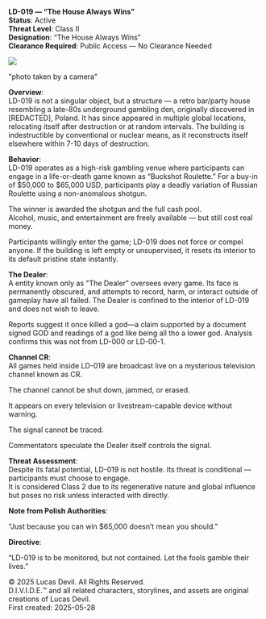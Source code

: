**LD-019 — “The House Always Wins”**  
**Status**: Active  
**Threat Level**: Class II  
**Designation**: “The House Always Wins”  
**Clearance Required**: Public Access — No Clearance Needed  




![](https://pbs.twimg.com/media/Gr_izlJWMAA8tIT?format=jpg&name=large)

"photo taken by a camera"



**Overview**:  
LD-019 is not a singular object, but a structure — a retro bar/party house resembling a late-80s underground gambling den, originally discovered in [REDACTED], Poland. It has since appeared in multiple global locations, relocating itself after destruction or at random intervals. The building is indestructible by conventional or nuclear means, as it reconstructs itself elsewhere within 7-10 days of destruction.  

**Behavior**:  
LD-019 operates as a high-risk gambling venue where participants can engage in a life-or-death game known as “Buckshot Roulette.” For a buy-in of $50,000 to $65,000 USD, participants play a deadly variation of Russian Roulette using a non-anomalous shotgun.  

The winner is awarded the shotgun and the full cash pool.  
Alcohol, music, and entertainment are freely available — but still cost real money.  

Participants willingly enter the game; LD-019 does not force or compel anyone. If the building is left empty or unsupervised, it resets its interior to its default pristine state instantly.  

**The Dealer**:  
A entity known only as "The Dealer" oversees every game. Its face is permanently obscured, and attempts to record, harm, or interact outside of gameplay have all failed. The Dealer is confined to the interior of LD-019 and does not wish to leave.  

Reports suggest it once killed a god—a claim supported by a document signed GOD and readings of a god like being all tho a lower god. Analysis confirms this was not from LD-000 or LD-00-1.  

**Channel CR**:  
All games held inside LD-019 are broadcast live on a mysterious television channel known as CR.  

The channel cannot be shut down, jammed, or erased.  

It appears on every television or livestream-capable device without warning.  

The signal cannot be traced.  

Commentators speculate the Dealer itself controls the signal.  

**Threat Assessment**:  
Despite its fatal potential, LD-019 is not hostile. Its threat is conditional — participants must choose to engage.  
It is considered Class 2 due to its regenerative nature and global influence but poses no risk unless interacted with directly.  

**Note from Polish Authorities**:  

“Just because you can win $65,000 doesn’t mean you should.”  

**Directive**:  

“LD-019 is to be monitored, but not contained. Let the fools gamble their lives.”  






© 2025 Lucas Devil. All Rights Reserved.  
D.I.V.I.D.E.™ and all related characters, storylines, and assets are original creations of Lucas Devil.  
First created: 2025-05-28  
